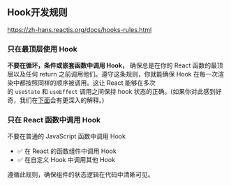 ## Hook开发规则

https://zh-hans.reactjs.org/docs/hooks-rules.html

### 只在最顶层使用 Hook

**不要在循环，条件或嵌套函数中调用 Hook，** 确保总是在你的 React 函数的最顶层以及任何 return 之前调用他们。遵守这条规则，你就能确保 Hook 在每一次渲染中都按照同样的顺序被调用。这让 React 能够在多次的 `useState` 和 `useEffect` 调用之间保持 hook 状态的正确。(如果你对此感到好奇，我们在[下面](https://zh-hans.reactjs.org/docs/hooks-rules.html#explanation)会有更深入的解释。)

### 只在 React 函数中调用 Hook

不要在普通的 JavaScript 函数中调用 Hook

- ✅ 在 React 的函数组件中调用 Hook
- ✅ 在自定义 Hook 中调用其他 Hook

遵循此规则，确保组件的状态逻辑在代码中清晰可见。
